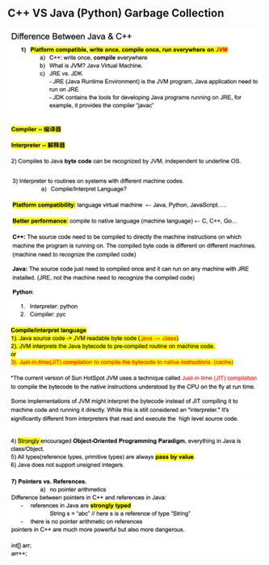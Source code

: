 ## C++ VS Java (Python) Garbage Collection

![](img/2021-07-24-16-33-45.png)
![](img/2021-07-24-16-34-04.png)
![](img/2021-07-24-16-34-20.png)
![](img/2021-07-24-16-35-59.png)
